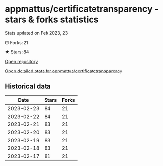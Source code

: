 # appmattus/certificatetransparency - stars & forks statistics

Stats updated on Feb 2023, 23

☋ Forks: 21

★ Stars: 84

[Open repository](https://github.com/appmattus/certificatetransparency)

[Open detailed stats for appmattus/certificatetransparency](https://reviewgithub.com/rep/appmattus/certificatetransparency)

## Historical data
| Date | Stars | Forks |
|------|-------|-------|
| 2023-02-23 | 84 | 21 | 
| 2023-02-22 | 84 | 21 | 
| 2023-02-21 | 83 | 21 | 
| 2023-02-20 | 83 | 21 | 
| 2023-02-19 | 83 | 21 | 
| 2023-02-18 | 83 | 21 | 
| 2023-02-17 | 81 | 21 | 


